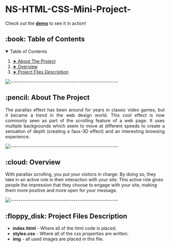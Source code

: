# NS-HTML-CSS-Mini-Project-


Check out the **[demo](http://link)** to see it in action!

<!-- TABLE OF CONTENTS -->
<h2 id="table-of-contents"> :book: Table of Contents</h2>

<details open="open">
  <summary>Table of Contents</summary>
  <ol>
    <li><a href="#about-the-project"> ➤ About The Project</a></li>
    <li><a href="#overview"> ➤ Overview</a></li>
    <li><a href="#project-files-description"> ➤ Project Files Description</a></li>
    
  </ol>
</details>

![-----------------------------------------------------](https://raw.githubusercontent.com/andreasbm/readme/master/assets/lines/rainbow.png)

<!-- ABOUT THE PROJECT -->
<h2 id="about-the-project"> :pencil: About The Project</h2>

<p align="justify"> 
 The parallax effect has been around for years in classic video games, but it became a trend in the web design world. This cool effect is now commonly seen as part of the scrolling feature of a web page. It uses multiple backgrounds which seem to move at different speeds to create a sensation of depth (creating a faux-3D effect) and an interesting browsing experience.
</p>

![-----------------------------------------------------](https://raw.githubusercontent.com/andreasbm/readme/master/assets/lines/rainbow.png)

<!-- OVERVIEW -->
<h2 id="overview"> :cloud: Overview</h2>

<p align="justify"> 

With parallax scrolling, you put your visitors in charge. By doing so, they take in an active role in their interaction with your site. This active role gives people the impression that they choose to engage with your site, making them more positive and more open for your message.
</p>

![-----------------------------------------------------](https://raw.githubusercontent.com/andreasbm/readme/master/assets/lines/rainbow.png)

<!-- PROJECT FILES DESCRIPTION -->
<h2 id="project-files-description"> :floppy_disk: Project Files Description</h2>

<ul>
  <li><b>index.html</b> - Where all of the html code is placed.</li>
  <li><b>styles.css</b> - Where all of the css properties are written.</li>
  <li><b>img</b> - all used images are placed in this file.</li>
  
</ul>
